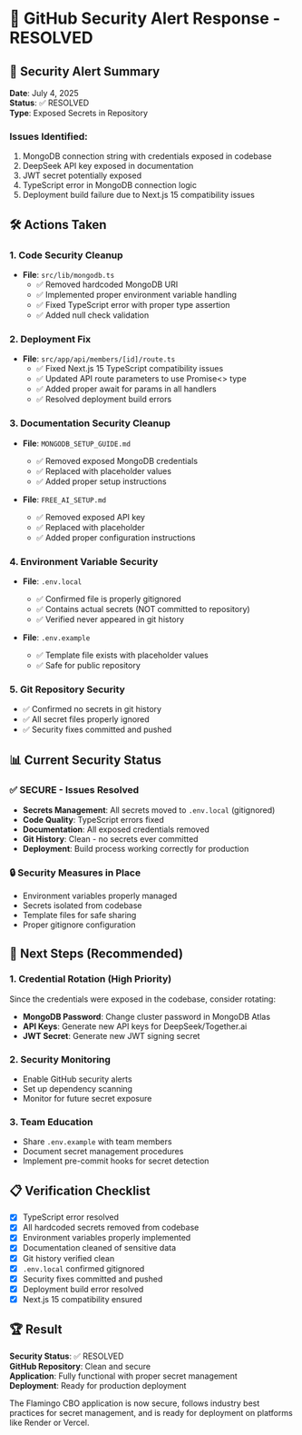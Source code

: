 # 🔐 GitHub Security Alert Response - RESOLVED

## 🚨 Security Alert Summary

**Date**: July 4, 2025  
**Status**: ✅ RESOLVED  
**Type**: Exposed Secrets in Repository

### Issues Identified:

1. MongoDB connection string with credentials exposed in codebase
2. DeepSeek API key exposed in documentation
3. JWT secret potentially exposed
4. TypeScript error in MongoDB connection logic
5. Deployment build failure due to Next.js 15 compatibility issues

## 🛠️ Actions Taken

### 1. Code Security Cleanup

- **File**: `src/lib/mongodb.ts`
  - ✅ Removed hardcoded MongoDB URI
  - ✅ Implemented proper environment variable handling
  - ✅ Fixed TypeScript error with proper type assertion
  - ✅ Added null check validation

### 2. Deployment Fix
- **File**: `src/app/api/members/[id]/route.ts`
  - ✅ Fixed Next.js 15 TypeScript compatibility issues
  - ✅ Updated API route parameters to use Promise<> type
  - ✅ Added proper await for params in all handlers
  - ✅ Resolved deployment build errors

### 3. Documentation Security Cleanup

- **File**: `MONGODB_SETUP_GUIDE.md`

  - ✅ Removed exposed MongoDB credentials
  - ✅ Replaced with placeholder values
  - ✅ Added proper setup instructions

- **File**: `FREE_AI_SETUP.md`
  - ✅ Removed exposed API key
  - ✅ Replaced with placeholder
  - ✅ Added proper configuration instructions

### 4. Environment Variable Security

- **File**: `.env.local`

  - ✅ Confirmed file is properly gitignored
  - ✅ Contains actual secrets (NOT committed to repository)
  - ✅ Verified never appeared in git history

- **File**: `.env.example`
  - ✅ Template file exists with placeholder values
  - ✅ Safe for public repository

### 5. Git Repository Security

- ✅ Confirmed no secrets in git history
- ✅ All secret files properly ignored
- ✅ Security fixes committed and pushed

## 📊 Current Security Status

### ✅ SECURE - Issues Resolved

- **Secrets Management**: All secrets moved to `.env.local` (gitignored)
- **Code Quality**: TypeScript errors fixed
- **Documentation**: All exposed credentials removed
- **Git History**: Clean - no secrets ever committed
- **Deployment**: Build process working correctly for production

### 🔒 Security Measures in Place

- Environment variables properly managed
- Secrets isolated from codebase
- Template files for safe sharing
- Proper gitignore configuration

## 🎯 Next Steps (Recommended)

### 1. Credential Rotation (High Priority)

Since the credentials were exposed in the codebase, consider rotating:

- **MongoDB Password**: Change cluster password in MongoDB Atlas
- **API Keys**: Generate new API keys for DeepSeek/Together.ai
- **JWT Secret**: Generate new JWT signing secret

### 2. Security Monitoring

- Enable GitHub security alerts
- Set up dependency scanning
- Monitor for future secret exposure

### 3. Team Education

- Share `.env.example` with team members
- Document secret management procedures
- Implement pre-commit hooks for secret detection

## 📋 Verification Checklist

- [x] TypeScript error resolved
- [x] All hardcoded secrets removed from codebase
- [x] Environment variables properly implemented
- [x] Documentation cleaned of sensitive data
- [x] Git history verified clean
- [x] `.env.local` confirmed gitignored
- [x] Security fixes committed and pushed
- [x] Deployment build error resolved
- [x] Next.js 15 compatibility ensured

## 🏆 Result

**Security Status**: ✅ RESOLVED  
**GitHub Repository**: Clean and secure  
**Application**: Fully functional with proper secret management  
**Deployment**: Ready for production deployment

The Flamingo CBO application is now secure, follows industry best practices for secret management, and is ready for deployment on platforms like Render or Vercel.
